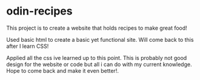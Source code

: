# odin-recipes

This project is to create a website that holds recipes to make great food!

Used basic html to create a basic yet functional site. Will come back to this after I learn CSS!

Applied all the css ive learned up to this point. This is probably not good design for the website or code but all i can do with my current knowledge. Hope to come back and make it even better!. 